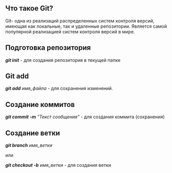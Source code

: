 ## Что такое Git?

Git- одна из реализаций распределенных систем контроля версий, имеющая как локальные, так и удаленные репозитории. Является самой популярной реализацией систем контроля версий в мире.

## Подготовка репозитория

***git init*** - для создания репозитория в текущей папке

## Git add

***git add*** *имя_файла*  - для сохранения изменений. 

## Создание коммитов

***git commit -m*** *"Текст сообщения"* - для создания коммита (сохранения)

## Создание ветки

***git branch*** *имя_ветки*

или

***git checkout -b*** *имя_ветки* - для создания ветки